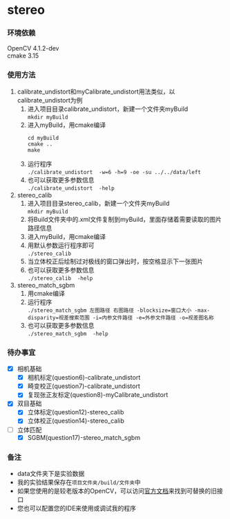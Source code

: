 # stereo
### 环境依赖
OpenCV 4.1.2-dev  
cmake 3.15
### 使用方法
1. calibrate_undistort和myCalibrate_undistort用法类似，以calibrate_undistort为例
   1. 进入项目目录calibrate_undistort，新建一个文件夹myBuild  
      `mkdir myBuild`
   2. 进入myBuild，用cmake编译  
      ```
      cd myBuild
      cmake ..
      make
      ```
   3. 运行程序  
      `./calibrate_undistort  -w=6 -h=9 -oe -su ../../data/left`
   4. 也可以获取更多参数信息  
      `./calibrate_undistort  -help`
2. stereo_calib
   1. 进入项目目录stereo_calib，新建一个文件夹myBuild  
      `mkdir myBuild`
   2. 将Build文件夹中的.xml文件复制到myBuild，里面存储着需要读取的图片路径信息
   3. 进入myBuild，用cmake编译
   4. 用默认参数运行程序即可  
      `./stereo_calib`
   5. 当立体校正后绘制过对极线的窗口弹出时，按空格显示下一张图片
   6. 也可以获取更多参数信息  
      `./stereo_calib  -help`
3. stereo_match_sgbm
   1. 用cmake编译
   2. 运行程序  
      `./stereo_match_sgbm 左图路径 右图路径 -blocksize=窗口大小 -max-disparity=视差搜索范围 -i=内参文件路径 -e=外参文件路径 -o=视差图名称`
   3. 也可以获取更多参数信息  
      `./stereo_match_sgbm  -help`
### 待办事宜
- [x] 相机基础
   - [x] 相机标定(question6)-calibrate_undistort
   - [x] 畸变校正(question7)-calibrate_undistort
   - [x] 复现张正友标定(question8)-myCalibrate_undistort
- [x] 双目基础
   - [x] 立体标定(question12)-stereo_calib
   - [x] 立体校正(question14)-stereo_calib
- [ ] 立体匹配
   - [x] SGBM(question17)-stereo_match_sgbm
### 备注
* data文件夹下是实验数据
* 我的实验结果保存在`项目文件夹/build/文件夹`中
* 如果您使用的是较老版本的OpenCV，可以访问[官方文档](https://docs.opencv.org/master/)来找到可替换的旧接口
* 您也可以配置您的IDE来使用或调试我的程序
